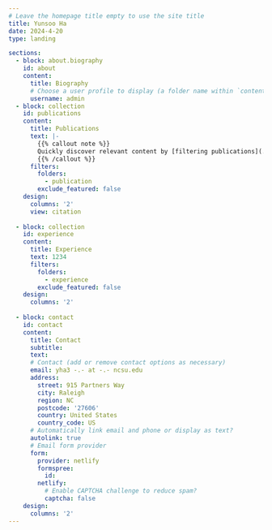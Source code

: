 ```yaml
---
# Leave the homepage title empty to use the site title
title: Yunsoo Ha
date: 2024-4-20
type: landing

sections:
  - block: about.biography
    id: about
    content:
      title: Biography
      # Choose a user profile to display (a folder name within `content/authors/`)
      username: admin
  - block: collection
    id: publications
    content:
      title: Publications
      text: |-
        {{% callout note %}}
        Quickly discover relevant content by [filtering publications](./publication/).
        {{% /callout %}}
      filters:
        folders:
          - publication
        exclude_featured: false
    design:
      columns: '2'
      view: citation
    
  - block: collection
    id: experience
    content:
      title: Experience
      text: 1234
      filters:
        folders:
          - experience
        exclude_featured: false
    design:
      columns: '2'
 
  - block: contact
    id: contact
    content:
      title: Contact
      subtitle:
      text:
      # Contact (add or remove contact options as necessary)
      email: yha3 -.- at -.- ncsu.edu
      address:
        street: 915 Partners Way
        city: Raleigh
        region: NC
        postcode: '27606'
        country: United States
        country_code: US
      # Automatically link email and phone or display as text?
      autolink: true
      # Email form provider
      form:
        provider: netlify
        formspree:
          id:
        netlify:
          # Enable CAPTCHA challenge to reduce spam?
          captcha: false
    design:
      columns: '2'
---
```

